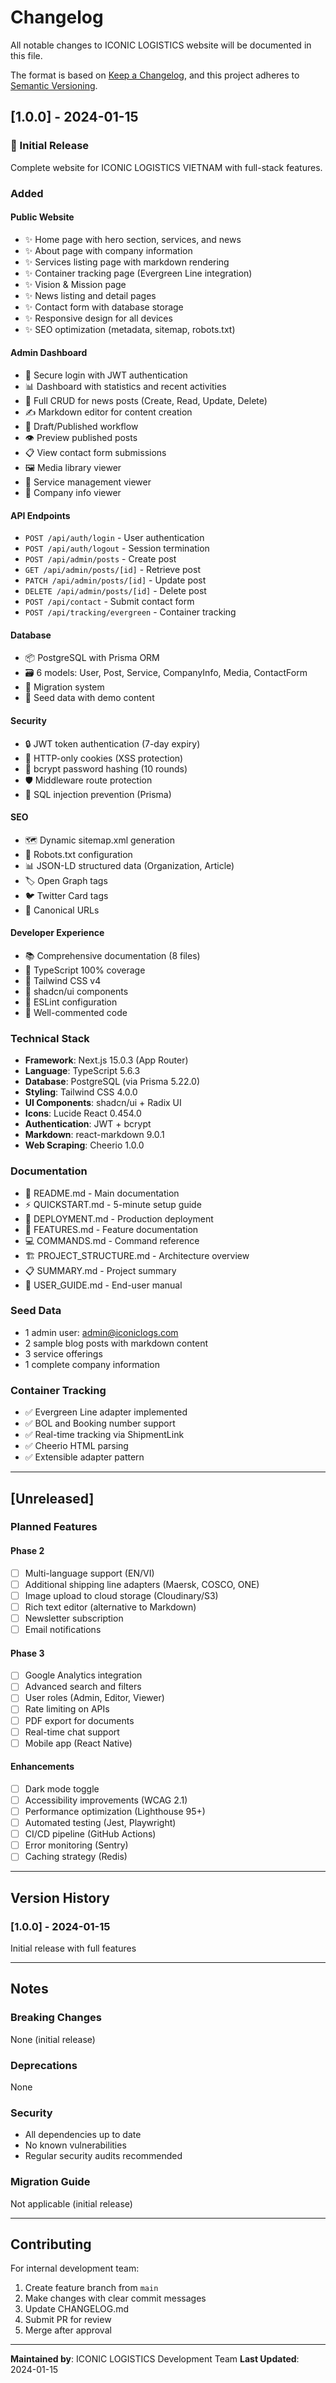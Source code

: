 # Changelog

All notable changes to ICONIC LOGISTICS website will be documented in this file.

The format is based on [Keep a Changelog](https://keepachangelog.com/en/1.0.0/),
and this project adheres to [Semantic Versioning](https://semver.org/spec/v2.0.0.html).

## [1.0.0] - 2024-01-15

### 🎉 Initial Release

Complete website for ICONIC LOGISTICS VIETNAM with full-stack features.

### Added

#### Public Website
- ✨ Home page with hero section, services, and news
- ✨ About page with company information
- ✨ Services listing page with markdown rendering
- ✨ Container tracking page (Evergreen Line integration)
- ✨ Vision & Mission page
- ✨ News listing and detail pages
- ✨ Contact form with database storage
- ✨ Responsive design for all devices
- ✨ SEO optimization (metadata, sitemap, robots.txt)

#### Admin Dashboard
- 🔐 Secure login with JWT authentication
- 📊 Dashboard with statistics and recent activities
- 📝 Full CRUD for news posts (Create, Read, Update, Delete)
- ✍️ Markdown editor for content creation
- 🔄 Draft/Published workflow
- 👁️ Preview published posts
- 📋 View contact form submissions
- 🖼️ Media library viewer
- 📂 Service management viewer
- 🏢 Company info viewer

#### API Endpoints
- `POST /api/auth/login` - User authentication
- `POST /api/auth/logout` - Session termination
- `POST /api/admin/posts` - Create post
- `GET /api/admin/posts/[id]` - Retrieve post
- `PATCH /api/admin/posts/[id]` - Update post
- `DELETE /api/admin/posts/[id]` - Delete post
- `POST /api/contact` - Submit contact form
- `POST /api/tracking/evergreen` - Container tracking

#### Database
- 📦 PostgreSQL with Prisma ORM
- 🗃️ 6 models: User, Post, Service, CompanyInfo, Media, ContactForm
- 🔄 Migration system
- 🌱 Seed data with demo content

#### Security
- 🔒 JWT token authentication (7-day expiry)
- 🍪 HTTP-only cookies (XSS protection)
- 🔐 bcrypt password hashing (10 rounds)
- 🛡️ Middleware route protection
- 🚫 SQL injection prevention (Prisma)

#### SEO
- 🗺️ Dynamic sitemap.xml generation
- 🤖 Robots.txt configuration
- 📊 JSON-LD structured data (Organization, Article)
- 🏷️ Open Graph tags
- 🐦 Twitter Card tags
- 🔗 Canonical URLs

#### Developer Experience
- 📚 Comprehensive documentation (8 files)
- 🎯 TypeScript 100% coverage
- 🎨 Tailwind CSS v4
- 🧩 shadcn/ui components
- 🔧 ESLint configuration
- 📝 Well-commented code

### Technical Stack
- **Framework**: Next.js 15.0.3 (App Router)
- **Language**: TypeScript 5.6.3
- **Database**: PostgreSQL (via Prisma 5.22.0)
- **Styling**: Tailwind CSS 4.0.0
- **UI Components**: shadcn/ui + Radix UI
- **Icons**: Lucide React 0.454.0
- **Authentication**: JWT + bcrypt
- **Markdown**: react-markdown 9.0.1
- **Web Scraping**: Cheerio 1.0.0

### Documentation
- 📖 README.md - Main documentation
- ⚡ QUICKSTART.md - 5-minute setup guide
- 🚀 DEPLOYMENT.md - Production deployment
- 🎯 FEATURES.md - Feature documentation
- 💻 COMMANDS.md - Command reference
- 🏗️ PROJECT_STRUCTURE.md - Architecture overview
- 📋 SUMMARY.md - Project summary
- 👤 USER_GUIDE.md - End-user manual

### Seed Data
- 1 admin user: admin@iconiclogs.com
- 2 sample blog posts with markdown content
- 3 service offerings
- 1 complete company information

### Container Tracking
- ✅ Evergreen Line adapter implemented
- ✅ BOL and Booking number support
- ✅ Real-time tracking via ShipmentLink
- ✅ Cheerio HTML parsing
- ✅ Extensible adapter pattern

---

## [Unreleased]

### Planned Features

#### Phase 2
- [ ] Multi-language support (EN/VI)
- [ ] Additional shipping line adapters (Maersk, COSCO, ONE)
- [ ] Image upload to cloud storage (Cloudinary/S3)
- [ ] Rich text editor (alternative to Markdown)
- [ ] Newsletter subscription
- [ ] Email notifications

#### Phase 3
- [ ] Google Analytics integration
- [ ] Advanced search and filters
- [ ] User roles (Admin, Editor, Viewer)
- [ ] Rate limiting on APIs
- [ ] PDF export for documents
- [ ] Real-time chat support
- [ ] Mobile app (React Native)

#### Enhancements
- [ ] Dark mode toggle
- [ ] Accessibility improvements (WCAG 2.1)
- [ ] Performance optimization (Lighthouse 95+)
- [ ] Automated testing (Jest, Playwright)
- [ ] CI/CD pipeline (GitHub Actions)
- [ ] Error monitoring (Sentry)
- [ ] Caching strategy (Redis)

---

## Version History

### [1.0.0] - 2024-01-15
Initial release with full features

---

## Notes

### Breaking Changes
None (initial release)

### Deprecations
None

### Security
- All dependencies up to date
- No known vulnerabilities
- Regular security audits recommended

### Migration Guide
Not applicable (initial release)

---

## Contributing

For internal development team:
1. Create feature branch from `main`
2. Make changes with clear commit messages
3. Update CHANGELOG.md
4. Submit PR for review
5. Merge after approval

---

**Maintained by**: ICONIC LOGISTICS Development Team
**Last Updated**: 2024-01-15
